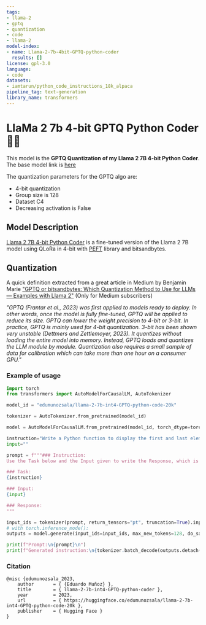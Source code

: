 ```yaml
---
tags:
- llama-2
- gptq
- quantization
- code
- llama-2
model-index:
- name: Llama-2-7b-4bit-GPTQ-python-coder
  results: []
license: gpl-3.0
language:
- code
datasets:
- iamtarun/python_code_instructions_18k_alpaca
pipeline_tag: text-generation
library_name: transformers
---
```



# LlaMa 2 7b 4-bit GPTQ Python Coder 👩‍💻 

This model is the **GPTQ Quantization of my Llama 2 7B 4-bit Python Coder**. The base model link is [here](https://huggingface.co/edumunozsala/llama-2-7b-int4-python-code-20k)

The quantization parameters for the GPTQ algo are:
- 4-bit quantization
- Group size is 128
- Dataset C4
- Decreasing activation is False


## Model Description

[Llama 2 7B 4-bit Python Coder](https://huggingface.co/edumunozsala/llama-2-7b-int4-python-code-20k) is a fine-tuned version of the Llama 2 7B model using QLoRa in 4-bit with [PEFT](https://github.com/huggingface/peft) library and bitsandbytes.


## Quantization

A quick definition extracted from a great article in Medium by Benjamin Marie ["GPTQ or bitsandbytes: Which Quantization Method to Use for LLMs — Examples with Llama 2"](https://medium.com/towards-data-science/gptq-or-bitsandbytes-which-quantization-method-to-use-for-llms-examples-with-llama-2-f79bc03046dc) (Only for Medium subscribers)

*"GPTQ (Frantar et al., 2023) was first applied to models ready to deploy. In other words, once the model is fully fine-tuned, GPTQ will be applied to reduce its size. GPTQ can lower the weight precision to 4-bit or 3-bit. 
In practice, GPTQ is mainly used for 4-bit quantization. 3-bit has been shown very unstable (Dettmers and Zettlemoyer, 2023). It quantizes without loading the entire model into memory. Instead, GPTQ loads and quantizes the LLM module by module. 
Quantization also requires a small sample of data for calibration which can take more than one hour on a consumer GPU."*



### Example of usage

```py
import torch
from transformers import AutoModelForCausalLM, AutoTokenizer

model_id = "edumunozsala/llama-2-7b-int4-GPTQ-python-code-20k"

tokenizer = AutoTokenizer.from_pretrained(model_id)

model = AutoModelForCausalLM.from_pretrained(model_id, torch_dtype=torch.float16, device_map="auto")

instruction="Write a Python function to display the first and last elements of a list."
input=""

prompt = f"""### Instruction:
Use the Task below and the Input given to write the Response, which is a programming code that can solve the Task.

### Task:
{instruction}

### Input:
{input}

### Response:
"""

input_ids = tokenizer(prompt, return_tensors="pt", truncation=True).input_ids.cuda()
# with torch.inference_mode():
outputs = model.generate(input_ids=input_ids, max_new_tokens=128, do_sample=True, top_p=0.9,temperature=0.3)

print(f"Prompt:\n{prompt}\n")
print(f"Generated instruction:\n{tokenizer.batch_decode(outputs.detach().cpu().numpy(), skip_special_tokens=True)[0][len(prompt):]}")

```

### Citation

```
@misc {edumunozsala_2023,
	author       = { {Eduardo Muñoz} },
	title        = { llama-2-7b-int4-GPTQ-python-coder },
	year         = 2023,
	url          = { https://huggingface.co/edumunozsala/llama-2-7b-int4-GPTQ-python-code-20k },
	publisher    = { Hugging Face }
}
```
